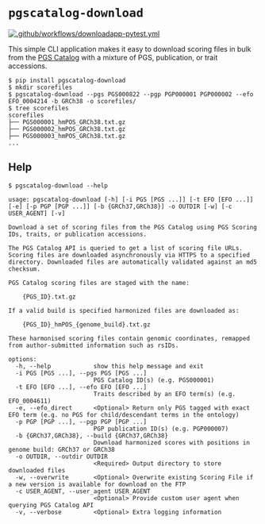 # `pgscatalog-download`

[![.github/workflows/downloadapp-pytest.yml](https://github.com/PGScatalog/pygscatalog/actions/workflows/downloadapp-pytest.yml/badge.svg)](https://github.com/PGScatalog/pygscatalog/actions/workflows/downloadapp-pytest.yml)

This simple CLI application makes it easy to download scoring files in bulk from the [PGS Catalog](https://www.pgscatalog.org/) with a mixture of PGS, publication, or trait accessions.

```
$ pip install pgscatalog-download
$ mkdir scorefiles
$ pgscatalog-download --pgs PGS000822 --pgp PGP000001 PGP000002 --efo EFO_0004214 -b GRCh38 -o scorefiles/
$ tree scorefiles
scorefiles
├── PGS000001_hmPOS_GRCh38.txt.gz
├── PGS000002_hmPOS_GRCh38.txt.gz
├── PGS000003_hmPOS_GRCh38.txt.gz
...
```

## Help

```
$ pgscatalog-download --help

usage: pgscatalog-download [-h] [-i PGS [PGS ...]] [-t EFO [EFO ...]] [-e] [-p PGP [PGP ...]] [-b {GRCh37,GRCh38}] -o OUTDIR [-w] [-c USER_AGENT] [-v]

Download a set of scoring files from the PGS Catalog using PGS Scoring
IDs, traits, or publication accessions.

The PGS Catalog API is queried to get a list of scoring file URLs.
Scoring files are downloaded asynchronously via HTTPS to a specified
directory. Downloaded files are automatically validated against an md5
checksum.

PGS Catalog scoring files are staged with the name:

    {PGS_ID}.txt.gz

If a valid build is specified harmonized files are downloaded as:

    {PGS_ID}_hmPOS_{genome_build}.txt.gz

These harmonised scoring files contain genomic coordinates, remapped
from author-submitted information such as rsIDs.

options:
  -h, --help            show this help message and exit
  -i PGS [PGS ...], --pgs PGS [PGS ...]
                        PGS Catalog ID(s) (e.g. PGS000001)
  -t EFO [EFO ...], --efo EFO [EFO ...]
                        Traits described by an EFO term(s) (e.g. EFO_0004611)
  -e, --efo_direct      <Optional> Return only PGS tagged with exact EFO term (e.g. no PGS for child/descendant terms in the ontology)
  -p PGP [PGP ...], --pgp PGP [PGP ...]
                        PGP publication ID(s) (e.g. PGP000007)
  -b {GRCh37,GRCh38}, --build {GRCh37,GRCh38}
                        Download harmonized scores with positions in genome build: GRCh37 or GRCh38
  -o OUTDIR, --outdir OUTDIR
                        <Required> Output directory to store downloaded files
  -w, --overwrite       <Optional> Overwrite existing Scoring File if a new version is available for download on the FTP
  -c USER_AGENT, --user_agent USER_AGENT
                        <Optional> Provide custom user agent when querying PGS Catalog API
  -v, --verbose         <Optional> Extra logging information
```
